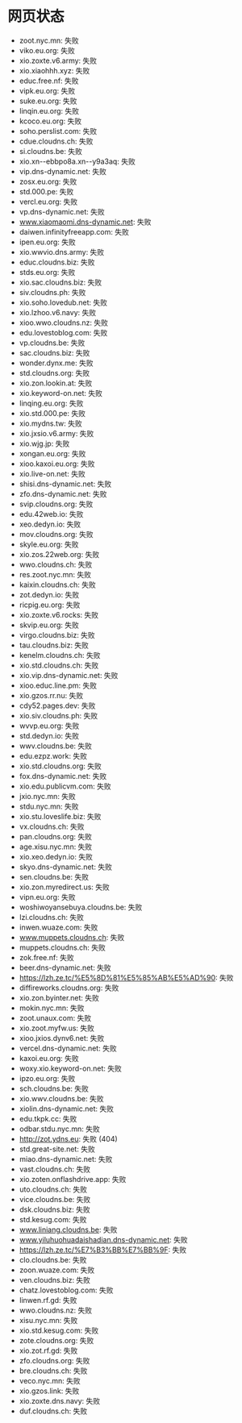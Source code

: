 # 网页状态
- zoot.nyc.mn: 失败
- viko.eu.org: 失败
- xio.zoxte.v6.army: 失败
- xio.xiaohhh.xyz: 失败
- educ.free.nf: 失败
- vipk.eu.org: 失败
- suke.eu.org: 失败
- linqin.eu.org: 失败
- kcoco.eu.org: 失败
- soho.perslist.com: 失败
- cdue.cloudns.ch: 失败
- si.cloudns.be: 失败
- xio.xn--ebbpo8a.xn--y9a3aq: 失败
- vip.dns-dynamic.net: 失败
- zosx.eu.org: 失败
- std.000.pe: 失败
- vercl.eu.org: 失败
- vp.dns-dynamic.net: 失败
- www.xiaomaomi.dns-dynamic.net: 失败
- daiwen.infinityfreeapp.com: 失败
- ipen.eu.org: 失败
- xio.wwvio.dns.army: 失败
- educ.cloudns.biz: 失败
- stds.eu.org: 失败
- xio.sac.cloudns.biz: 失败
- siv.cloudns.ph: 失败
- xio.soho.lovedub.net: 失败
- xio.lzhoo.v6.navy: 失败
- xioo.wwo.cloudns.nz: 失败
- edu.lovestoblog.com: 失败
- vp.cloudns.be: 失败
- sac.cloudns.biz: 失败
- wonder.dynx.me: 失败
- std.cloudns.org: 失败
- xio.zon.lookin.at: 失败
- xio.keyword-on.net: 失败
- linqing.eu.org: 失败
- xio.std.000.pe: 失败
- xio.mydns.tw: 失败
- xio.jxsio.v6.army: 失败
- xio.wjg.jp: 失败
- xongan.eu.org: 失败
- xioo.kaxoi.eu.org: 失败
- xio.live-on.net: 失败
- shisi.dns-dynamic.net: 失败
- zfo.dns-dynamic.net: 失败
- svip.cloudns.org: 失败
- edu.42web.io: 失败
- xeo.dedyn.io: 失败
- mov.cloudns.org: 失败
- skyle.eu.org: 失败
- xio.zos.22web.org: 失败
- wwo.cloudns.ch: 失败
- res.zoot.nyc.mn: 失败
- kaixin.cloudns.ch: 失败
- zot.dedyn.io: 失败
- ricpig.eu.org: 失败
- xio.zoxte.v6.rocks: 失败
- skvip.eu.org: 失败
- virgo.cloudns.biz: 失败
- tau.cloudns.biz: 失败
- kenelm.cloudns.ch: 失败
- xio.std.cloudns.ch: 失败
- xio.vip.dns-dynamic.net: 失败
- xioo.educ.line.pm: 失败
- xio.gzos.rr.nu: 失败
- cdy52.pages.dev: 失败
- xio.siv.cloudns.ph: 失败
- wvvp.eu.org: 失败
- std.dedyn.io: 失败
- wwv.cloudns.be: 失败
- edu.ezpz.work: 失败
- xio.std.cloudns.org: 失败
- fox.dns-dynamic.net: 失败
- xio.edu.publicvm.com: 失败
- jxio.nyc.mn: 失败
- stdu.nyc.mn: 失败
- xio.stu.loveslife.biz: 失败
- vx.cloudns.ch: 失败
- pan.cloudns.org: 失败
- age.xisu.nyc.mn: 失败
- xio.xeo.dedyn.io: 失败
- skyo.dns-dynamic.net: 失败
- sen.cloudns.be: 失败
- xio.zon.myredirect.us: 失败
- vipn.eu.org: 失败
- woshiwoyansebuya.cloudns.be: 失败
- lzi.cloudns.ch: 失败
- inwen.wuaze.com: 失败
- www.muppets.cloudns.ch: 失败
- muppets.cloudns.ch: 失败
- zok.free.nf: 失败
- beer.dns-dynamic.net: 失败
- https://lzh.ze.tc/%E5%8D%81%E5%85%AB%E5%AD%90: 失败
- diffireworks.cloudns.org: 失败
- xio.zon.byinter.net: 失败
- mokin.nyc.mn: 失败
- zoot.unaux.com: 失败
- xio.zoot.myfw.us: 失败
- xioo.jxios.dynv6.net: 失败
- vercel.dns-dynamic.net: 失败
- kaxoi.eu.org: 失败
- woxy.xio.keyword-on.net: 失败
- ipzo.eu.org: 失败
- sch.cloudns.be: 失败
- xio.wwv.cloudns.be: 失败
- xiolin.dns-dynamic.net: 失败
- edu.tkpk.cc: 失败
- odbar.stdu.nyc.mn: 失败
- http://zot.ydns.eu: 失败 (404)
- std.great-site.net: 失败
- miao.dns-dynamic.net: 失败
- vast.cloudns.ch: 失败
- xio.zoten.onflashdrive.app: 失败
- uto.cloudns.ch: 失败
- vice.cloudns.be: 失败
- dsk.cloudns.biz: 失败
- std.kesug.com: 失败
- www.liniang.cloudns.be: 失败
- www.yiluhuohuadaishadian.dns-dynamic.net: 失败
- https://lzh.ze.tc/%E7%B3%BB%E7%BB%9F: 失败
- clo.cloudns.be: 失败
- zoon.wuaze.com: 失败
- ven.cloudns.biz: 失败
- chatz.lovestoblog.com: 失败
- linwen.rf.gd: 失败
- wwo.cloudns.nz: 失败
- xisu.nyc.mn: 失败
- xio.std.kesug.com: 失败
- zote.cloudns.org: 失败
- xio.zot.rf.gd: 失败
- zfo.cloudns.org: 失败
- bre.cloudns.ch: 失败
- veco.nyc.mn: 失败
- xio.gzos.link: 失败
- xio.zoxte.dns.navy: 失败
- duf.cloudns.ch: 失败
